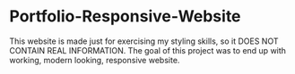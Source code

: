 # Portfolio-Responsive-Website
This website is made just for exercising my styling skills, so it DOES NOT CONTAIN REAL INFORMATION. The goal of this project was to end up with working, modern looking, responsive website. 
